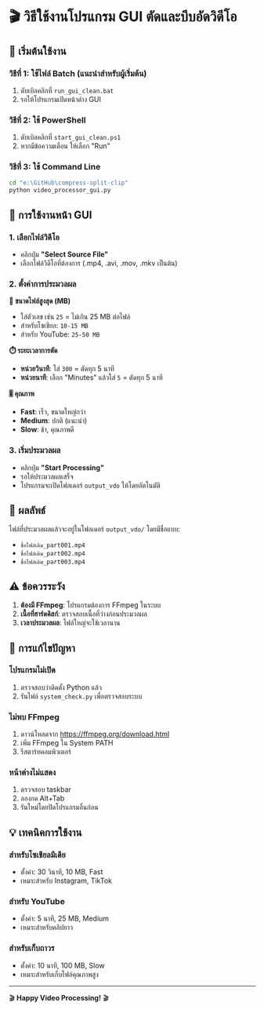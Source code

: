 # 🎬 วิธีใช้งานโปรแกรม GUI ตัดและบีบอัดวิดีโอ

## 🚀 เริ่มต้นใช้งาน

### วิธีที่ 1: ใช้ไฟล์ Batch (แนะนำสำหรับผู้เริ่มต้น)
1. ดับเบิลคลิกที่ `run_gui_clean.bat`
2. รอให้โปรแกรมเปิดหน้าต่าง GUI

### วิธีที่ 2: ใช้ PowerShell
1. ดับเบิลคลิกที่ `start_gui_clean.ps1`
2. หากมีข้อความเตือน ให้เลือก "Run"

### วิธีที่ 3: ใช้ Command Line
```cmd
cd "e:\GitHub\compress-split-clip"
python video_processor_gui.py
```

## 🎯 การใช้งานหน้า GUI

### 1. เลือกไฟล์วิดีโอ
- คลิกปุ่ม **"Select Source File"**
- เลือกไฟล์วิดีโอที่ต้องการ (.mp4, .avi, .mov, .mkv เป็นต้น)

### 2. ตั้งค่าการประมวลผล

**🔢 ขนาดไฟล์สูงสุด (MB)**
- ใส่ตัวเลข เช่น `25` = ไม่เกิน 25 MB ต่อไฟล์
- สำหรับโซเชียล: `10-15 MB`
- สำหรับ YouTube: `25-50 MB`

**⏱️ ระยะเวลาการตัด**
- **หน่วยวินาที**: ใส่ `300` = ตัดทุก 5 นาที
- **หน่วยนาที**: เลือก "Minutes" แล้วใส่ `5` = ตัดทุก 5 นาที

**🎚️ คุณภาพ**
- **Fast**: เร็ว, ขนาดใหญ่กว่า
- **Medium**: ปกติ (แนะนำ)
- **Slow**: ช้า, คุณภาพดี

### 3. เริ่มประมวลผล
- คลิกปุ่ม **"Start Processing"**
- รอให้ประมวลผลเสร็จ
- โปรแกรมจะเปิดโฟลเดอร์ `output_vdo` ให้โดยอัตโนมัติ

## 📁 ผลลัพธ์

ไฟล์ที่ประมวลผลแล้วจะอยู่ในโฟลเดอร์ `output_vdo/` โดยมีชื่อแบบ:
- `ชื่อไฟล์เดิม_part001.mp4`
- `ชื่อไฟล์เดิม_part002.mp4`
- `ชื่อไฟล์เดิม_part003.mp4`

## ⚠️ ข้อควรระวัง

1. **ต้องมี FFmpeg**: โปรแกรมต้องการ FFmpeg ในระบบ
2. **เนื้อที่ฮาร์ดดิสก์**: ตรวจสอบเนื้อที่ว่างก่อนประมวลผล
3. **เวลาประมวลผล**: ไฟล์ใหญ่จะใช้เวลานาน

## 🔧 การแก้ไขปัญหา

### โปรแกรมไม่เปิด
1. ตรวจสอบว่าติดตั้ง Python แล้ว
2. รันไฟล์ `system_check.py` เพื่อตรวจสอบระบบ

### ไม่พบ FFmpeg
1. ดาวน์โหลดจาก https://ffmpeg.org/download.html
2. เพิ่ม FFmpeg ใน System PATH
3. รีสตาร์ทคอมพิวเตอร์

### หน้าต่างไม่แสดง
1. ตรวจสอบ taskbar
2. ลองกด Alt+Tab
3. รันใหม่โดยปิดโปรแกรมอื่นก่อน

## 💡 เทคนิคการใช้งาน

### สำหรับโซเชียลมีเดีย
- ตั้งค่า: 30 วินาที, 10 MB, Fast
- เหมาะสำหรับ Instagram, TikTok

### สำหรับ YouTube
- ตั้งค่า: 5 นาที, 25 MB, Medium
- เหมาะสำหรับคลิปยาว

### สำหรับเก็บถาวร
- ตั้งค่า: 10 นาที, 100 MB, Slow
- เหมาะสำหรับเก็บไฟล์คุณภาพสูง

---
🎬 **Happy Video Processing!** 🎬
